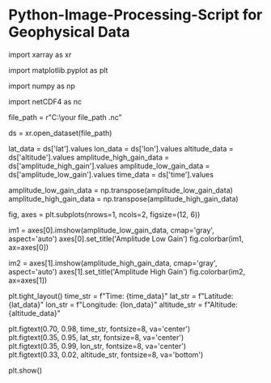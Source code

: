 # Python-Image-Processing-Script for Geophysical Data

import xarray as xr

import matplotlib.pyplot as plt

import numpy as np

import netCDF4 as nc

file_path = r"C:\your file_path .nc”

ds = xr.open_dataset(file_path)

lat_data = ds['lat'].values
lon_data = ds['lon'].values
altitude_data = ds['altitude'].values
amplitude_high_gain_data = ds['amplitude_high_gain'].values
amplitude_low_gain_data = ds['amplitude_low_gain'].values
time_data = ds['time'].values

amplitude_low_gain_data = np.transpose(amplitude_low_gain_data)
amplitude_high_gain_data = np.transpose(amplitude_high_gain_data)

fig, axes = plt.subplots(nrows=1, ncols=2, figsize=(12, 6))

im1 = axes[0].imshow(amplitude_low_gain_data, cmap='gray', aspect='auto')
axes[0].set_title('Amplitude Low Gain')
fig.colorbar(im1, ax=axes[0])

im2 = axes[1].imshow(amplitude_high_gain_data, cmap='gray', aspect='auto')
axes[1].set_title('Amplitude High Gain')
fig.colorbar(im2, ax=axes[1]) 

plt.tight_layout() 
time_str = f"Time: {time_data}"
lat_str = f"Latitude: {lat_data}"
lon_str = f"Longitude: {lon_data}"
altitude_str = f"Altitude: {altitude_data}"

plt.figtext(0.70, 0.98, time_str, fontsize=8, va='center')      
plt.figtext(0.35, 0.95, lat_str, fontsize=8, va='center')   
plt.figtext(0.35, 0.99, lon_str, fontsize=8, va='center')  
plt.figtext(0.33, 0.02, altitude_str, fontsize=8, va='bottom')

plt.show()
